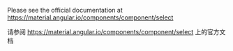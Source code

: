 Please see the official documentation at <https://material.angular.io/components/component/select>

请参阅 <https://material.angular.io/components/component/select> 上的官方文档
